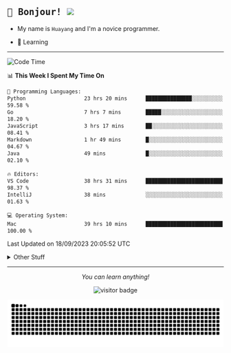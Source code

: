 <h2>
    <samp>🎉 Bonjour!  <img src="https://media.giphy.com/media/mGcNjsfWAjY5AEZNw6/giphy.gif" width="50"></samp>
</h2>

* My name is `Huayang` and I'm a novice programmer.


* 🧐 Learning

<hr>

<!--START_SECTION:waka-->
![Code Time](http://img.shields.io/badge/Code%20Time-1%2C458%20hrs%2016%20mins-blue)

📊 **This Week I Spent My Time On** 

```text
💬 Programming Languages: 
Python                   23 hrs 20 mins      ███████████████░░░░░░░░░░   59.58 % 
Go                       7 hrs 7 mins        █████░░░░░░░░░░░░░░░░░░░░   18.20 % 
JavaScript               3 hrs 17 mins       ██░░░░░░░░░░░░░░░░░░░░░░░   08.41 % 
Markdown                 1 hr 49 mins        █░░░░░░░░░░░░░░░░░░░░░░░░   04.67 % 
Java                     49 mins             █░░░░░░░░░░░░░░░░░░░░░░░░   02.10 % 

🔥 Editors: 
VS Code                  38 hrs 31 mins      █████████████████████████   98.37 % 
IntelliJ                 38 mins             ░░░░░░░░░░░░░░░░░░░░░░░░░   01.63 % 

💻 Operating System: 
Mac                      39 hrs 10 mins      █████████████████████████   100.00 % 
```


 Last Updated on 18/09/2023 20:05:52 UTC
<!--END_SECTION:waka-->

<details>
    <summary>Other Stuff</summary>

* 🛠️ Skills
    
<p align="center">
  <a href="https://skillicons.dev">
    <img src="https://skillicons.dev/icons?i=c,python,cpp,go,react,js,ts,rust,java,haskell,ruby,kotlin,scala,kubernetes,docker,grafana,jenkins,nginx,nestjs,nextjs,rabbitmq,postgres,kafka,redis,graphql,mysql,linux,md,git,vim,vscode,visualstudio,stackoverflow" />
  </a>
</p>

<p align="center">
    <img src="https://api.githubtrends.io/user/svg/XmchxUp/langs?time_range=one_year&theme=classic" />
    <img src="https://api.githubtrends.io/user/svg/XmchxUp/repos?time_range=one_year&include_private=True&group=private&theme=classic" />
</p>

* 🏆 Some GitHub statistical reports:

<p align="center">
    <img src="/github-metrics.svg" alt="github metrics" style='visibility:visible' />    
</p>

<p align="center">  
    <img height="180em" src="https://github-readme-stats.vercel.app/api?username=xmchxup&hide_border=true&show_icons=true&include_all_commits=true&bg_color=0,EC6C6C,FFD479,FFFC79,73FA79&theme=graywhite&locale=en" />
    <img height="180em" src="https://github-readme-stats.vercel.app/api/top-langs/?username=xmchxup&hide=css,scss,html&langs_count=8&hide_border=true&layout=compact&bg_color=0,73FA79,73FDFF,D783FF&theme=graywhite&locale=en" />
</p>


<img width="100%" src="https://github-profile-trophy.vercel.app/?username=xmchxup&column=7" />

</details>


<hr>


<p align="center">
    <i>You can learn anything!</i>
    <p align="center">
        <img src="https://visitor-badge.laobi.icu/badge?page_id=xmchxup" alt="visitor badge"/>       
    </p>
</p>

<picture>
  <source media="(prefers-color-scheme: dark)" srcset="https://raw.githubusercontent.com/XmchxUp/XmchxUp/output/github-snake-dark.svg" />
  <source media="(prefers-color-scheme: light)" srcset="https://raw.githubusercontent.com/XmchxUp/XmchxUp/output/github-snake.svg" />
  <img alt="github-snake" src="https://raw.githubusercontent.com/XmchxUp/XmchxUp/output/github-snake.svg" />
</picture>


